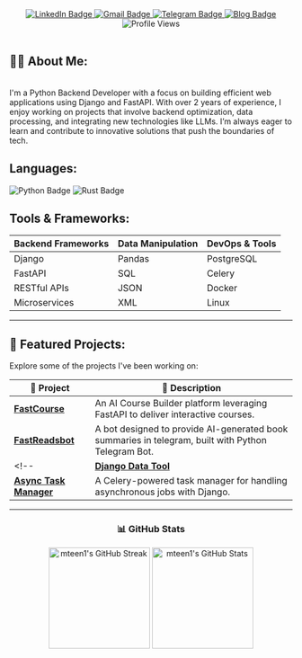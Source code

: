 <div align="center">
  <div id="badges">
    <a href="https://www.linkedin.com/in/matin-moharami/">
      <img src="https://img.shields.io/badge/LinkedIn-blue?style=for-the-badge&logo=linkedin&logoColor=white" alt="LinkedIn Badge"/>
    </a>
    <a href="mailto:m.moharami@iau.ir">
      <img src="https://img.shields.io/badge/Email-Contact?style=for-the-badge&logo=gmail&logoColor=white" alt="Gmail Badge"/>
    </a>
    <a href="https://t.me/mteen1">
      <img src="https://img.shields.io/badge/Telegram-blue?style=for-the-badge&logo=telegram&logoColor=white" alt="Telegram Badge"/>
    </a>
        <a href="https://mteen.ir">
      <img src="https://img.shields.io/badge/Blog-grey?style=for-the-badge&logo=blogger&logoColor=red" alt="Blog Badge"/>
    </a>
  </div>
  <img src="https://komarev.com/ghpvc/?username=mteen1&style=for-the-badge&color=blueviolet" alt="Profile Views"/>
  
</div>

<br />

<h2> 👨‍💻 About Me:</h2>
<br>
I'm a Python Backend Developer with a focus on building efficient web applications using Django and FastAPI. With over 2 years of experience, I enjoy working on projects that involve backend optimization, data processing, and integrating new technologies like LLMs. I’m always eager to learn and contribute to innovative solutions that push the boundaries of tech.

## Languages:

<div>
  <img src="https://img.shields.io/badge/Python-3776AB?style=for-the-badge&logo=python&logoColor=yellow" alt="Python Badge"/>
  <img src="https://img.shields.io/badge/Rust-000000?style=for-the-badge&logo=rust&logoColor=red" alt="Rust Badge"/>
</div>

## Tools & Frameworks:

| **Backend Frameworks** | **Data Manipulation** | **DevOps & Tools** |
|-------------------------|-----------------------|---------------------|
| Django                  | Pandas                | PostgreSQL          |
| FastAPI                 | SQL                   | Celery              |
| RESTful APIs            | JSON                  | Docker              |
| Microservices           | XML                   | Linux               |

<hr>

## 🚀 Featured Projects:

Explore some of the projects I've been working on:

| 🎯 Project | 📖 Description |
|------------|----------------|
| **[FastCourse](https://github.com/mteen1/FastCourse)** | An AI Course Builder platform leveraging FastAPI to deliver interactive courses. |
| **[FastReadsbot](https://github.com/mteen1/FastReadsbot)** | A bot designed to provide AI-generated book summaries in telegram, built with Python Telegram Bot. |
<!--| **[Django Data Tool](https://github.com/mteen1/DjangoDataTool)** | A Django-based tool for automating data extraction and report generation from educational LMS. |
| **[Async Task Manager](https://github.com/mteen1/AsyncTaskManager)** | A Celery-powered task manager for handling asynchronous jobs with Django. | -->

<hr>

<div align="center">
  <h3>📊 GitHub Stats</h3>
  <p>
    <img src="https://github-readme-streak-stats.herokuapp.com/?user=mteen1&theme=dark&hide_border=false" alt="mteen1's GitHub Streak" height="180">
    <img src="https://github-profile-summary-cards.vercel.app/api/cards/profile-details?username=mteen1&theme=github_dark" alt="mteen1's GitHub Stats" height="180">
  </p>
</div>
